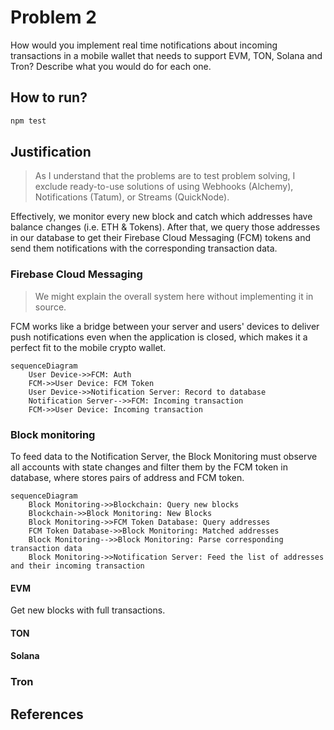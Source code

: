 # Problem 2

How would you implement real time notifications about incoming transactions in a mobile wallet that needs to support EVM, TON, Solana and Tron? Describe what you would do for each one.

## How to run?

```bash
npm test
```

## Justification

> As I understand that the problems are to test problem solving, I exclude ready-to-use solutions of using Webhooks (Alchemy), Notifications (Tatum), or Streams (QuickNode).

Effectively, we monitor every new block and catch which addresses have balance changes (i.e. ETH & Tokens). After that, we query those addresses in our database to get their Firebase Cloud Messaging (FCM) tokens and send them notifications with the corresponding transaction data.

### Firebase Cloud Messaging

> We might explain the overall system here without implementing it in source.

FCM works like a bridge between your server and users' devices to deliver push notifications even when the application is closed, which makes it a perfect fit to the mobile crypto wallet.

```mermaid
sequenceDiagram
    User Device->>FCM: Auth
    FCM->>User Device: FCM Token
    User Device->>Notification Server: Record to database
    Notification Server-->>FCM: Incoming transaction
    FCM->>User Device: Incoming transaction
```

### Block monitoring

To feed data to the Notification Server, the Block Monitoring must observe all accounts with state changes and filter them by the FCM token in database, where stores pairs of address and FCM token.

```mermaid
sequenceDiagram
    Block Monitoring->>Blockchain: Query new blocks
    Blockchain->>Block Monitoring: New Blocks
    Block Monitoring->>FCM Token Database: Query addresses
    FCM Token Database->>Block Monitoring: Matched addresses
    Block Monitoring-->>Block Monitoring: Parse corresponding transaction data
    Block Monitoring->>Notification Server: Feed the list of addresses and their incoming transaction
```

#### EVM

Get new blocks with full transactions.

#### TON

#### Solana

### Tron

## References
